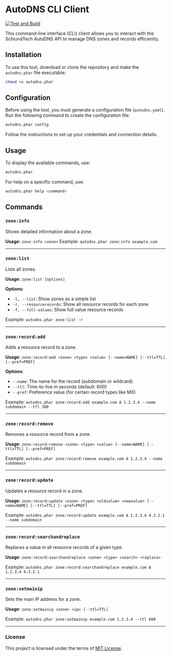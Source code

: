 # AutoDNS CLI Client

[![Test and Build](https://github.com/etobi/php-schlundtech-autodns/actions/workflows/test-and-build.yml/badge.svg)](https://github.com/etobi/php-schlundtech-autodns/actions/workflows/test-and-build.yml)

This command-line interface (CLI) client allows you to interact with the SchlundTech AutoDNS API to manage DNS zones and records efficiently.

## Installation

To use this tool, download or clone the repository and make the `autodns.phar` file executable:

```bash
chmod +x autodns.phar
```

## Configuration

Before using the tool, you must generate a configuration file (`autodns.yaml`). Run the following command to create the configuration file:

```bash
autodns.phar config
```

Follow the instructions to set up your credentials and connection details.

## Usage

To display the available commands, use:

```bash
autodns.phar
```

For help on a specific command, use:

```bash
autodns.phar help <command>
```

## Commands

### `zone:info`

Shows detailed information about a zone.

**Usage**:
`zone:info <zone>`
Example:
`autodns.phar zone:info example.com`

---

### `zone:list`

Lists all zones.

**Usage**:
`zone:list [options]`

**Options**:
- `-l, --list`: Show zones as a simple list
- `-r, --resourcerecords`: Show all resource records for each zone
- `-f, --full-values`: Show full value resource records

Example:
`autodns.phar zone:list -r`

---

### `zone:record:add`

Adds a resource record to a zone.

**Usage**:
`zone:record:add <zone> <type> <value> [--name=NAME] [--ttl=TTL] [--pref=PREF]`

**Options**:
- `--name`: The name for the record (subdomain or wildcard)
- `--ttl`: Time-to-live in seconds (default: 600)
- `--pref`: Preference value (for certain record types like MX)

Example:
`autodns.phar zone:record:add example.com A 1.2.3.4 --name subdomain --ttl 300`

---

### `zone:record:remove`

Removes a resource record from a zone.

**Usage**:
`zone:record:remove <zone> <type> <value> [--name=NAME] [--ttl=TTL] [--pref=PREF]`

Example:
`autodns.phar zone:record:remove example.com A 1.2.3.4 --name subdomain`

---

### `zone:record:update`

Updates a resource record in a zone.

**Usage**:
`zone:record:update <zone> <type> <oldvalue> <newvalue> [--name=NAME] [--ttl=TTL] [--pref=PREF]`

Example:
`autodns.phar zone:record:update example.com A 1.2.3.4 4.3.2.1 --name subdomain`

---

### `zone:record:searchandreplace`

Replaces a value in all resource records of a given type.

**Usage**:
`zone:record:searchandreplace <zone> <type> <search> <replace>`

Example:
`autodns.phar zone:record:searchandreplace example.com A 1.2.3.4 4.3.2.1`

---

### `zone:setmainip`

Sets the main IP address for a zone.

**Usage**:
`zone:setmainip <zone> <ip> [--ttl=TTL]`

Example:
`autodns.phar zone:setmainip example.com 1.2.3.4 --ttl 600`

---

### License

This project is licensed under the terms of [MIT License](LICENSE).
